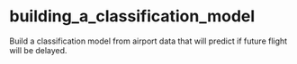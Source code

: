 # building_a_classification_model
Build a classification model from airport data that will predict if future flight will be delayed. 
